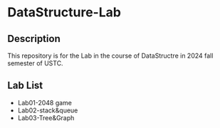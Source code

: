 # DataStructure-Lab

## Description

This repository is for the Lab in the course of DataStructre in 2024 fall semester of USTC.

## Lab List

* Lab01-2048 game
* Lab02-stack&queue
* Lab03-Tree&Graph
